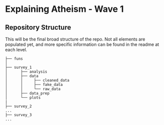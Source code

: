 # Explaining Atheism - Wave 1

## Repository Structure

This will be the final broad structure of the repo. Not all elements are populated yet, and more specific information can be found in the readme at each level.

```
├── funs
│   
├── survey_1
│      ├── analysis
│      ├── data
│      │     ├── cleaned_data
│      │     ├── fake_data
│      │     └── raw_data
│      ├── data_prep
│      └── plots
|
├── survey_2
...
├── survey_3
...
```

